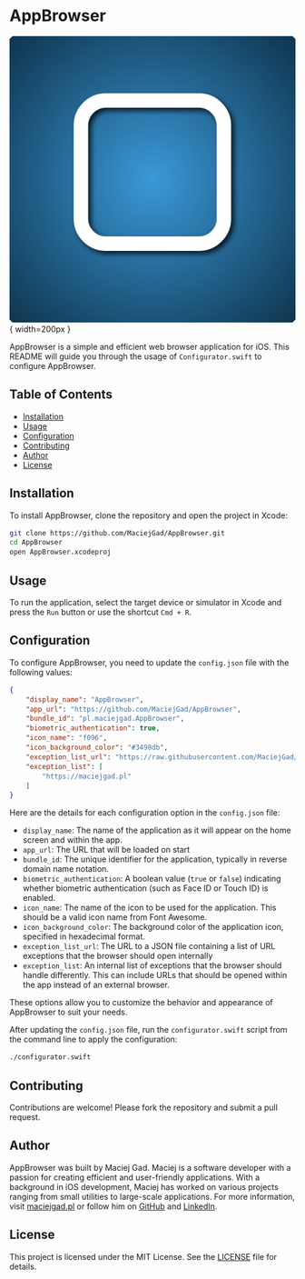 # AppBrowser

![AppBrowser Icon](output.png){ width=200px }

AppBrowser is a simple and efficient web browser application for iOS. This README will guide you through the usage of `Configurator.swift` to configure AppBrowser.

## Table of Contents
- [Installation](#installation)
- [Usage](#usage)
- [Configuration](#configuration)
- [Contributing](#contributing)
- [Author](#author)
- [License](#license)

## Installation

To install AppBrowser, clone the repository and open the project in Xcode:

```sh
git clone https://github.com/MaciejGad/AppBrowser.git
cd AppBrowser
open AppBrowser.xcodeproj
```

## Usage

To run the application, select the target device or simulator in Xcode and press the `Run` button or use the shortcut `Cmd + R`.

## Configuration

To configure AppBrowser, you need to update the `config.json` file with the following values:

```json
{
    "display_name": "AppBrowser",
    "app_url": "https://github.com/MaciejGad/AppBrowser",
    "bundle_id": "pl.maciejgad.AppBrowser",
    "biometric_authentication": true,
    "icon_name": "f096",
    "icon_background_color": "#3498db",
    "exception_list_url": "https://raw.githubusercontent.com/MaciejGad/AppBrowser/refs/heads/main/AppBrowser/url_exceptions.json",
    "exception_list": [
        "https://maciejgad.pl"
    ]
}
```

Here are the details for each configuration option in the `config.json` file:

- `display_name`: The name of the application as it will appear on the home screen and within the app.
- `app_url`: The URL that will be loaded on start
- `bundle_id`: The unique identifier for the application, typically in reverse domain name notation.
- `biometric_authentication`: A boolean value (`true` or `false`) indicating whether biometric authentication (such as Face ID or Touch ID) is enabled.
- `icon_name`: The name of the icon to be used for the application. This should be a valid icon name from Font Awesome.
- `icon_background_color`: The background color of the application icon, specified in hexadecimal format.
- `exception_list_url`: The URL to a JSON file containing a list of URL exceptions that the browser should open internally 
- `exception_list`: An internal list of exceptions that the browser should handle differently. This can include URLs that should be opened within the app instead of an external browser.

These options allow you to customize the behavior and appearance of AppBrowser to suit your needs.

After updating the `config.json` file, run the `configurator.swift` script from the command line to apply the configuration:

```sh
./configurator.swift
```

## Contributing

Contributions are welcome! Please fork the repository and submit a pull request.

## Author

AppBrowser was built by Maciej Gad. Maciej is a software developer with a passion for creating efficient and user-friendly applications. With a background in iOS development, Maciej has worked on various projects ranging from small utilities to large-scale applications. For more information, visit [maciejgad.pl](https://maciejgad.pl) or follow him on [GitHub](https://github.com/MaciejGad) and [LinkedIn](https://www.linkedin.com/in/maciejgad/).


## License

This project is licensed under the MIT License. See the [LICENSE](LICENSE) file for details.